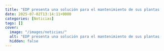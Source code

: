 ```yaml
---
title: "EDP presenta una solución para el mantenimiento de sus plantas fotovoltaicas mediante robots autónomos"
date: 2025-07-02T13:14:11+0000
categories: [Noticias]
tags: []
cover:
  image: "/images/noticias/"
  alt: "EDP presenta una solución para el mantenimiento de sus plantas fotovoltaicas mediante robots autónomos"
  hidden: false
---
```



